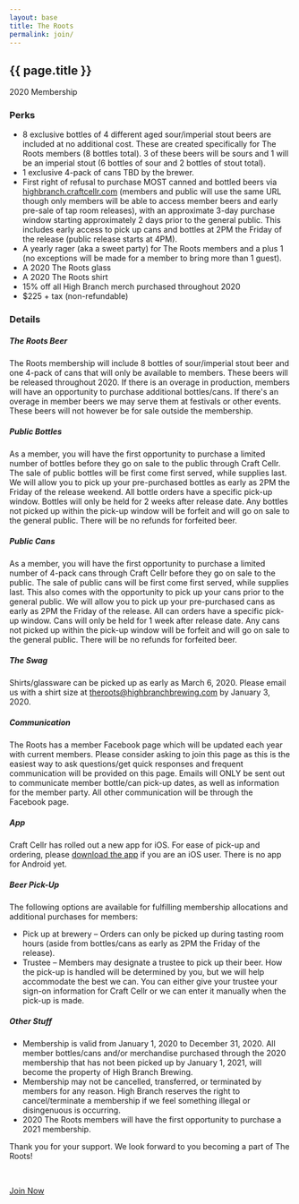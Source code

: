 ```yaml
---
layout: base
title: The Roots
permalink: join/
---
```


<section id="roots" class="page bg-light-gray">
    <div class="container">
        <div class="row">
            <div class="col-sm-10 col-sm-offset-1 text-center">
                <h2 class="section-heading">{{ page.title }}</h2>
                <p class="lead">2020 Membership</p>
            </div>
            <div class="col-md-6 col-md-offset-3">
                <h3>Perks</h3>
                <ul>
                    <li>8 exclusive bottles of 4 different aged sour/imperial stout beers are included at no additional cost. These are created specifically for The Roots members (8 bottles total). 3 of these beers will be sours and 1 will be an imperial stout (6 bottles of sour and 2 bottles of stout total).</li>
                    <li>1 exclusive 4-pack of cans TBD by the brewer.</li>
                    <li>First right of refusal to purchase MOST canned and bottled beers via <a href="https://highbranch.craftcellr.com/" target="_blank">highbranch.craftcellr.com</a> (members and public will use the same URL though only members will be able to access member beers and early pre-sale of tap room releases), with an approximate 3-day purchase window starting approximately 2 days prior to the general public. This includes early access to pick up cans and bottles at 2PM the Friday of the release (public release starts at 4PM).</li>
                    <li>A yearly rager (aka a sweet party) for The Roots members and a plus 1 (no exceptions will be made for a member to bring more than 1 guest).</li>
                    <li>A 2020 The Roots glass</li>
                    <li>A 2020 The Roots shirt</li>
                    <li>15% off all High Branch merch purchased throughout 2020</li>
                    <li>$225 + tax (non-refundable)</li>
                </ul>
                <h3>Details</h3>
                <h5>The Roots Beer</h5>
                <p>The Roots membership will include 8 bottles of sour/imperial stout beer and one 4-pack of cans that will only be available to members. These beers will be released throughout 2020. If there is an overage in production, members will have an opportunity to purchase additional bottles/cans. If there's an overage in member beers we may serve them at festivals or other events. These beers will not however be for sale outside the membership.</p>
                <h5>Public Bottles</h5>
                <p>As a member, you will have the first opportunity to purchase a limited number of bottles before they go on sale to the public through Craft Cellr. The sale of public bottles will be first come first served, while supplies last. We will allow you to pick up your pre-purchased bottles as early as 2PM the Friday of the release weekend. All bottle orders have a specific pick-up window. Bottles will only be held for 2 weeks after release date. Any bottles not picked up within the pick-up window will be forfeit and will go on sale to the general public. There will be no refunds for forfeited beer.</p>
                <h5>Public Cans</h5>
                <p>As a member, you will have the first opportunity to purchase a limited number of 4-pack cans through Craft Cellr before they go on sale to the public. The sale of public cans will be first come first served, while supplies last. This also comes with the opportunity to pick up your cans prior to the general public. We will allow you to pick up your pre-purchased cans as early as 2PM the Friday of the release. All can orders have a specific pick-up window. Cans will only be held for 1 week after release date. Any cans not picked up within the pick-up window will be forfeit and will go on sale to the general public. There will be no refunds for forfeited beer.</p>
                <h5>The Swag</h5>
                <p>Shirts/glassware can be picked up as early as March 6, 2020. Please email us with a shirt size at <a href="mailto:theroots@highbranchbrewing.com" target="_blank">theroots@highbranchbrewing.com</a> by January 3, 2020.</p>
                <h5>Communication</h5>
                <p>The Roots has a member Facebook page which will be updated each year with current members. Please consider asking to join this page as this is the easiest way to ask questions/get quick responses and frequent communication will be provided on this page. Emails will ONLY be sent out to communicate member bottle/can pick-up dates, as well as information for the member party. All other communication will be through the Facebook page.</p>
                <h5>App</h5>
                <p>Craft Cellr has rolled out a new app for iOS. For ease of pick-up and ordering, please <a href="https://apps.apple.com/us/app/craftcellr/id1478594846" target="_blank">download the app</a> if you are an iOS user. There is no app for Android yet.</p>
                <h5>Beer Pick-Up</h5>
                <p>The following options are available for fulfilling membership allocations and additional purchases for members:</p>
                <ul>
                    <li>Pick up at brewery – Orders can only be picked up during tasting room hours (aside from bottles/cans as early as 2PM the Friday of the release).</li>
                    <li>Trustee – Members may designate a trustee to pick up their beer. How the pick-up is handled will be determined by you, but we will help accommodate the best we can. You can either give your trustee your sign-on information for Craft Cellr or we can enter it manually when the pick-up is made.</li>
                </ul>
                <h5>Other Stuff</h5>
                <ul>
                    <li>Membership is valid from January 1, 2020 to December 31, 2020. All member bottles/cans and/or merchandise purchased through the 2020 membership that has not been picked up by January 1, 2021, will become the property of High Branch Brewing.</li>
                    <li>Membership may not be cancelled, transferred, or terminated by members for any reason. High Branch reserves the right to cancel/terminate a membership if we feel something illegal or disingenuous is occurring.</li>
                    <li>2020 The Roots members will have the first opportunity to purchase a 2021 membership.</li>
                </ul>
            </div>
            <div class="col-md-6 col-md-offset-3 text-center">
                <p class="lead">Thank you for your support. We look forward to you becoming a part of The Roots!</p>
                <br>
                <p><a class="btn-xl" href="https://highbranch.craftcellr.com/" target="_blank">Join Now</a></p>
            </div>
        </div>
    </div>
</section>